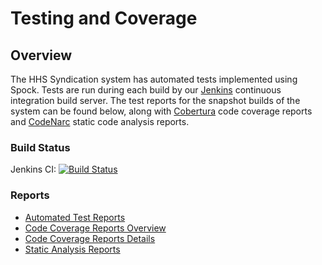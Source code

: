 Testing and Coverage
===================================================

Overview
---------------------------------------------------

The HHS Syndication system has automated tests implemented using Spock. Tests are run during each build by our [Jenkins](https://jenkins-ci.org) continuous integration build server. The test reports for the snapshot builds of the system can be found below, along with [Cobertura](https://github.com/cobertura/cobertura) code coverage reports and [CodeNarc](https://github.com/CodeNarc/CodeNarc) static code analysis reports.


### Build Status

Jenkins CI: [![Build Status](http://ctacdev.com:8080/jenkins/job/Syndication_Admin/badge/icon)](http://ctacdev.com:8080/jenkins/job/Syndication_Admin/)

### Reports

- [Automated Test Reports](http://ctacdev.com:8080/jenkins/view/Syndication%20Dev/job/Syndication_Admin/ws/target/htmlReport/index.html)
- [Code Coverage Reports Overview](http://ctacdev.com:8080/jenkins/job/Syndication_Admin/cobertura)
- [Code Coverage Reports Details](http://ctacdev.com:8080/jenkins/job/Syndication_Admin/ws/target/test-reports/cobertura/index.html)
- [Static Analysis Reports](http://ctacdev.com:8080/jenkins/view/Syndication%20Dev/job/Syndication_Admin/ws/target/CodeNarcReport.html)
